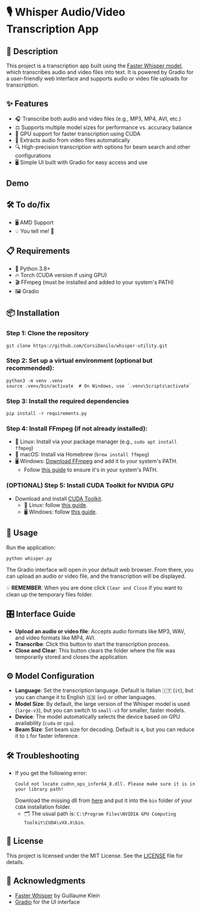 # 🎙️ Whisper Audio/Video Transcription App

## 📝 Description
This project is a transcription app built using the [Faster Whisper model](https://github.com/SYSTRAN/faster-whisper), which transcribes audio and video files into text. It is powered by Gradio for a user-friendly web interface and supports audio or video file uploads for transcription.

## ✨ Features
- 🎧 Transcribe both audio and video files (e.g., MP3, MP4, AVI, etc.)
- ⚖️ Supports multiple model sizes for performance vs. accuracy balance
- 🚀 GPU support for faster transcription using CUDA
- 🎥 Extracts audio from video files automatically
- 🔍 High-precision transcription with options for beam search and other configurations
- 🖥️ Simple UI built with Gradio for easy access and use

## Demo

## 🛠️ To do/fix
- 🖥️ AMD Support
- 💡 You tell me! 🙂

## 📋 Requirements
- 🐍 Python 3.8+
- 🔥 Torch (CUDA version if using GPU)
- 🎬 FFmpeg (must be installed and added to your system's PATH)
- 🖼️ Gradio

## 📦 Installation
### Step 1: Clone the repository

```
git clone https://github.com/CorsiDanilo/whisper-utility.git

```

### Step 2: Set up a virtual environment (optional but recommended):
```
python3 -m venv .venv
source .venv/bin/activate  # On Windows, use `.venv\Scripts\activate`

```

### Step 3: Install the required dependencies
```
pip install -r requirements.py
```

### Step 4: Install FFmpeg (if not already installed):
- 🐧 Linux: Install via your package manager (e.g., `sudo apt install ffmpeg`)
- 🍎 macOS: Install via Homebrew (`brew install ffmpeg`)
- 🖥️ Windows: [Download FFmpeg](https://ffmpeg.org/download.html) and add it to your system's PATH.
    - Follow [this guide](https://phoenixnap.com/kb/ffmpeg-windows) to ensure it's in your system's PATH.

### (OPTIONAL) Step 5: Install CUDA Toolkit for NVIDIA GPU
- Download and install [CUDA Toolkit](https://developer.nvidia.com/cuda-downloads).
    - 🐧 Linux: follow [this guide](https://docs.nvidia.com/cuda/cuda-installation-guide-linux/).
    - 🖥️ Windows: follow [this guide](https://docs.nvidia.com/cuda/cuda-installation-guide-microsoft-windows/index.html).

## 🚀 Usage
Run the application:
```
python whisper.py 
```
The Gradio interface will open in your default web browser. From there, you can upload an audio or video file, and the transcription will be displayed.

💡 **REMEMBER**: When you are done click `Clear and Close` if you want to clean up the temporary files folder.

## 🎛️ Interface Guide
- **Upload an audio or video file**: Accepts audio formats like MP3, WAV, and video formats like MP4, AVI.
- **Transcribe**: Click this button to start the transcription process.
- **Close and Clear**: This button clears the folder where the file was temporarily stored and closes the application.

## ⚙️ Model Configuration
- **Language**: Set the transcription language. Default is Italian 🇮🇹 (`it`), but you can change it to English 🇬🇧 (`en`) or other languages.
- **Model Size**: By default, the large version of the Whisper model is used (`large-v3`), but you can switch to `small-v3` for smaller, faster models.
- **Device**: The model automatically selects the device based on GPU availability (`cuda` or `cpu`).
- **Beam Size**: Set beam size for decoding. Default is `4`, but you can reduce it to `1` for faster inference.

## 🛠️ Troubleshooting
- If you get the following error: 
    ```
    Could not locate cudnn_ops_infer64_8.dll. Please make sure it is in your library path!
    ```
    Download the missing dll from [here](https://github.com/Purfview/whisper-standalone-win/releases/tag/libs) and put it into the `bin` folder of your `CUDA` installation folder.
    - 🗂️ The usual path is: `C:\Program Files\NVIDIA GPU Computing Toolkit\CUDA\vXX.X\bin`.

## 📄 License
This project is licensed under the MIT License. See the [LICENSE](https://github.com/CorsiDanilo/whisper-utility/blob/main/LICENSE) file for details.

## 🙏 Acknowledgments
- [Faster Whisper](https://github.com/SYSTRAN/faster-whisper) by Guillaume Klein
- [Gradio](https://www.gradio.app/) for the UI interface

